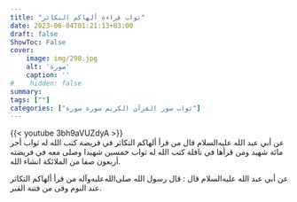 ```yaml
---
title: "ثواب قراءة ألهاكم التكاثر"
date: 2023-06-04T01:21:13+03:00
draft: false
ShowToc: False
cover:
    image: img/298.jpg
    alt: 'صورة'
    caption: ''
#    hidden: false
summary: 
tags: [""]
categories: ["ثواب سور القرآن الكريم سورة سورة"]
---
```

{{< youtube 3bh9aVUZdyA >}} 
<br>
عن أبي عبد الله عليه‌السلام قال من
قرأ ألهاكم التكاثر في فريضة كتب الله له ثواب أجر مائة شهيد ومن
قرأها في نافلة كتب الله له ثواب خمسين شهيدا وصلى معه في فريضته
أربعون صفا من الملائكة انشاء الله.

عن أبي عبد الله عليه‌السلام قال : قال رسول الله صلى‌الله‌عليه‌وآله من قرأ ألهاكم التكاثر عند
النوم وقى من فتنة القبر.

